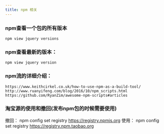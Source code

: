 ```yaml
---
title: npm 相关
---
```


### npm查看一个包的所有版本
    npm view jquery versions

### npm查看最新的版本： 
    npm view jquery version

### npm流的详细介绍：
    https://www.keithcirkel.co.uk/how-to-use-npm-as-a-build-tool/
    http://www.ruanyifeng.com/blog/2016/10/npm_scripts.html
    https://github.com/RyanZim/awesome-npm-scripts#articles

### 淘宝源的使用和撤回(发布npm包的时候需要使用)
撤回：
    npm config set registry https://registry.npmjs.org
使用：
    npm config set registry https://registry.npm.taobao.org
